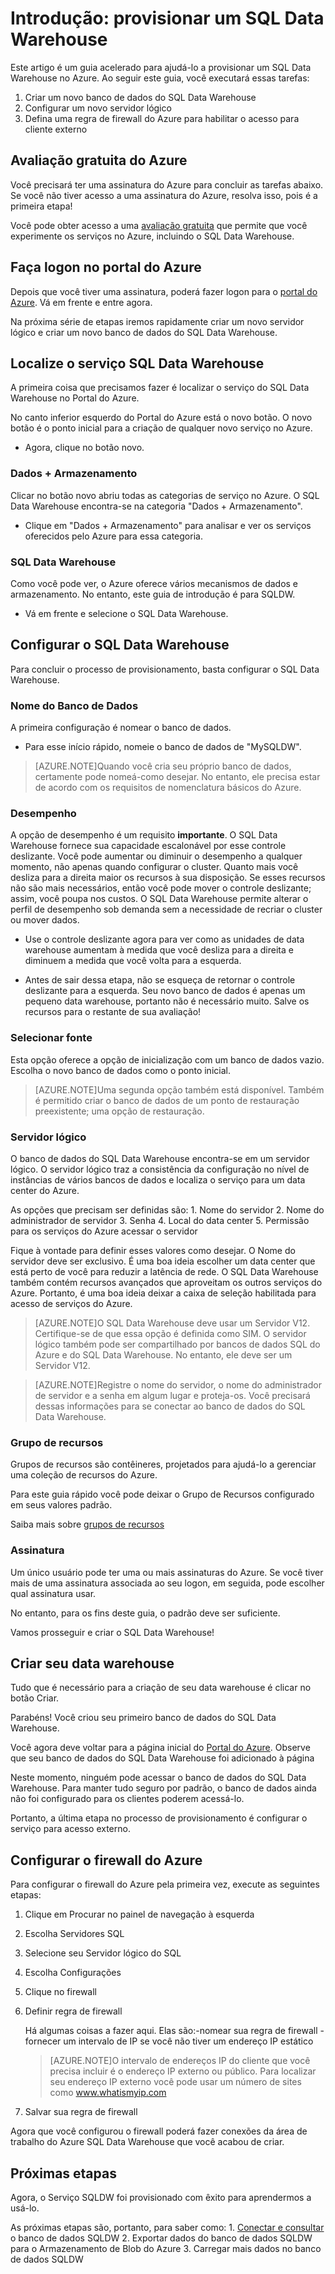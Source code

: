 <properties
   pageTitle="Introdução: provisionar um SQL Data Warehouse | Microsoft Azure"
   description="Provisione um SQL Data Warehouse seguindo essas etapas e diretrizes."
   services="sql-data-warehouse"
   documentationCenter="NA"
   authors="jrowlandjones"
   manager="barbkess"
   editor=""/>

<tags
   ms.service="sql-data-warehouse"
   ms.devlang="NA"
   ms.topic="article"
   ms.tgt_pltfrm="NA"
   ms.workload="data-services"
   ms.date="06/23/2015"
   ms.author="JRJ@BigBangData.co.uk;barbkess"/>

# Introdução: provisionar um SQL Data Warehouse #

Este artigo é um guia acelerado para ajudá-lo a provisionar um SQL Data Warehouse no Azure. Ao seguir este guia, você executará essas tarefas:

1. Criar um novo banco de dados do SQL Data Warehouse
2. Configurar um novo servidor lógico
3. Defina uma regra de firewall do Azure para habilitar o acesso para cliente externo

## Avaliação gratuita do Azure ##
Você precisará ter uma assinatura do Azure para concluir as tarefas abaixo. Se você não tiver acesso a uma assinatura do Azure, resolva isso, pois é a primeira etapa!

Você pode obter acesso a uma [avaliação gratuita][] que permite que você experimente os serviços no Azure, incluindo o SQL Data Warehouse.


## Faça logon no portal do Azure ##

Depois que você tiver uma assinatura, poderá fazer logon para o [portal do Azure][]. Vá em frente e entre agora.

Na próxima série de etapas iremos rapidamente criar um novo servidor lógico e criar um novo banco de dados do SQL Data Warehouse.

## Localize o serviço SQL Data Warehouse

A primeira coisa que precisamos fazer é localizar o serviço do SQL Data Warehouse no Portal do Azure.

No canto inferior esquerdo do Portal do Azure está o novo botão. O novo botão é o ponto inicial para a criação de qualquer novo serviço no Azure.

- Agora, clique no botão novo.

### Dados + Armazenamento

Clicar no botão novo abriu todas as categorias de serviço no Azure. O SQL Data Warehouse encontra-se na categoria "Dados + Armazenamento".

- Clique em "Dados + Armazenamento" para analisar e ver os serviços oferecidos pelo Azure para essa categoria.

### SQL Data Warehouse

Como você pode ver, o Azure oferece vários mecanismos de dados e armazenamento. No entanto, este guia de introdução é para SQLDW.

- Vá em frente e selecione o SQL Data Warehouse.

## Configurar o SQL Data Warehouse

Para concluir o processo de provisionamento, basta configurar o SQL Data Warehouse.


### Nome do Banco de Dados

A primeira configuração é nomear o banco de dados.



- Para esse início rápido, nomeie o banco de dados de "MySQLDW".


> [AZURE.NOTE]Quando você cria seu próprio banco de dados, certamente pode nomeá-como desejar. No entanto, ele precisa estar de acordo com os requisitos de nomenclatura básicos do Azure.

### Desempenho

A opção de desempenho é um requisito **importante**. O SQL Data Warehouse fornece sua capacidade escalonável por esse controle deslizante. Você pode aumentar ou diminuir o desempenho a qualquer momento, não apenas quando configurar o cluster. Quanto mais você desliza para a direita maior os recursos à sua disposição. Se esses recursos não são mais necessários, então você pode mover o controle deslizante; assim, você poupa nos custos. O SQL Data Warehouse permite alterar o perfil de desempenho sob demanda sem a necessidade de recriar o cluster ou mover dados.

- Use o controle deslizante agora para ver como as unidades de data warehouse aumentam à medida que você desliza para a direita e diminuem a medida que você volta para a esquerda.

- Antes de sair dessa etapa, não se esqueça de retornar o controle deslizante para a esquerda. Seu novo banco de dados é apenas um pequeno data warehouse, portanto não é necessário muito. Salve os recursos para o restante de sua avaliação!

### Selecionar fonte

Esta opção oferece a opção de inicialização com um banco de dados vazio. Escolha o novo banco de dados como o ponto inicial.

> [AZURE.NOTE]Uma segunda opção também está disponível. Também é permitido criar o banco de dados de um ponto de restauração preexistente; uma opção de restauração.

### Servidor lógico

O banco de dados do SQL Data Warehouse encontra-se em um servidor lógico. O servidor lógico traz a consistência da configuração no nível de instâncias de vários bancos de dados e localiza o serviço para um data center do Azure.

As opções que precisam ser definidas são: 1. Nome do servidor 2. Nome do administrador de servidor 3. Senha 4. Local do data center 5. Permissão para os serviços do Azure acessar o servidor

Fique à vontade para definir esses valores como desejar. O Nome do servidor deve ser exclusivo. É uma boa ideia escolher um data center que está perto de você para reduzir a latência de rede. O SQL Data Warehouse também contém recursos avançados que aproveitam os outros serviços do Azure. Portanto, é uma boa ideia deixar a caixa de seleção habilitada para acesso de serviços do Azure.

> [AZURE.NOTE]O SQL Data Warehouse deve usar um Servidor V12. Certifique-se de que essa opção é definida como SIM. O servidor lógico também pode ser compartilhado por bancos de dados SQL do Azure e do SQL Data Warehouse. No entanto, ele deve ser um Servidor V12.

> [AZURE.NOTE]Registre o nome do servidor, o nome do administrador de servidor e a senha em algum lugar e proteja-os. Você precisará dessas informações para se conectar ao banco de dados do SQL Data Warehouse.

### Grupo de recursos
Grupos de recursos são contêineres, projetados para ajudá-lo a gerenciar uma coleção de recursos do Azure.

Para este guia rápido você pode deixar o Grupo de Recursos configurado em seus valores padrão.

Saiba mais sobre [grupos de recursos]

### Assinatura
Um único usuário pode ter uma ou mais assinaturas do Azure. Se você tiver mais de uma assinatura associada ao seu logon, em seguida, pode escolher qual assinatura usar.

No entanto, para os fins deste guia, o padrão deve ser suficiente.

Vamos prosseguir e criar o SQL Data Warehouse!

## Criar seu data warehouse ##
Tudo que é necessário para a criação de seu data warehouse é clicar no botão Criar.

Parabéns! Você criou seu primeiro banco de dados do SQL Data Warehouse.

Você agora deve voltar para a página inicial do [Portal do Azure][]. Observe que seu banco de dados do SQL Data Warehouse foi adicionado à página


Neste momento, ninguém pode acessar o banco de dados do SQL Data Warehouse. Para manter tudo seguro por padrão, o banco de dados ainda não foi configurado para os clientes poderem acessá-lo.

Portanto, a última etapa no processo de provisionamento é configurar o serviço para acesso externo.

## Configurar o firewall do Azure ##

Para configurar o firewall do Azure pela primeira vez, execute as seguintes etapas:

1. Clique em Procurar no painel de navegação à esquerda

2. Escolha Servidores SQL

3. Selecione seu Servidor lógico do SQL

4. Escolha Configurações

5. Clique no firewall

6. Definir regra de firewall

    Há algumas coisas a fazer aqui. Elas são:-nomear sua regra de firewall - fornecer um intervalo de IP se você não tiver um endereço IP estático

    > [AZURE.NOTE]O intervalo de endereços IP do cliente que você precisa incluir é o endereço IP externo ou público. Para localizar seu endereço IP externo você pode usar um número de sites como <a href="http://www.whatismyip.com" target="_blank">www.whatismyip.com</a>

7. Salvar sua regra de firewall


Agora que você configurou o firewall poderá fazer conexões da área de trabalho do Azure SQL Data Warehouse que você acabou de criar.

## Próximas etapas

Agora, o Serviço SQLDW foi provisionado com êxito para aprendermos a usá-lo.

As próximas etapas são, portanto, para saber como: 1. [Conectar e consultar] o banco de dados SQLDW 2. Exportar dados do banco de dados SQLDW para o Armazenamento de Blob do Azure 3. Carregar mais dados no banco de dados SQLDW


<!--Image references-->


<!-- Articles -->
[Conectar e consultar]: ./sql-data-warehouse-get-started-connect-query/
[grupos de recursos]: ./azure-preview-portal-using-resource-groups/

<!--External links-->
[avaliação gratuita]: https://azure.microsoft.com/pt-br/pricing/free-trial/
[portal do Azure]: https://portal.azure.com/

<!---HONumber=July15_HO1-->